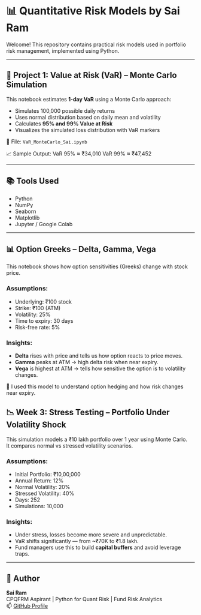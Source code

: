 # 📊 Quantitative Risk Models by Sai Ram

Welcome! This repository contains practical risk models used in portfolio risk management, implemented using Python.

---

## 🧠 Project 1: Value at Risk (VaR) – Monte Carlo Simulation

This notebook estimates **1-day VaR** using a Monte Carlo approach:

- Simulates 100,000 possible daily returns
- Uses normal distribution based on daily mean and volatility
- Calculates **95% and 99% Value at Risk**
- Visualizes the simulated loss distribution with VaR markers

📁 File: `VaR_MonteCarlo_Sai.ipynb`

📈 Sample Output:
VaR 95% ≈ ₹34,010
VaR 99% ≈ ₹47,452

---

## 📚 Tools Used
- Python
- NumPy
- Seaborn
- Matplotlib
- Jupyter / Google Colab

---

## 📊 Option Greeks – Delta, Gamma, Vega

This notebook shows how option sensitivities (Greeks) change with stock price.

### Assumptions:
- Underlying: ₹100 stock
- Strike: ₹100 (ATM)
- Volatility: 25%
- Time to expiry: 30 days
- Risk-free rate: 5%

### Insights:
- **Delta** rises with price and tells us how option reacts to price moves.
- **Gamma** peaks at ATM → high delta risk when near expiry.
- **Vega** is highest at ATM → tells how sensitive the option is to volatility changes.

🧠 I used this model to understand option hedging and how risk changes near expiry.



## 📉 Week 3: Stress Testing – Portfolio Under Volatility Shock

This simulation models a ₹10 lakh portfolio over 1 year using Monte Carlo.  
It compares normal vs stressed volatility scenarios.

### Assumptions:
- Initial Portfolio: ₹10,00,000
- Annual Return: 12%
- Normal Volatility: 20%
- Stressed Volatility: 40%
- Days: 252
- Simulations: 10,000

### Insights:
- Under stress, losses become more severe and unpredictable.
- VaR shifts significantly — from ~₹70K to ₹1.8 lakh.
- Fund managers use this to build **capital buffers** and avoid leverage traps.
---
## 👤 Author

**Sai Ram**  
CPQFRM Aspirant | Python for Quant Risk | Fund Risk Analytics  
📫 [GitHub Profile](https://github.com/SaiRam-quant)
